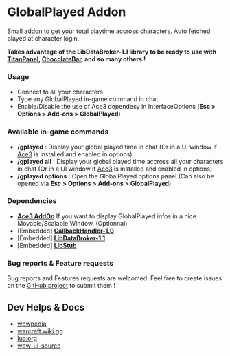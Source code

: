 **GlobalPlayed Addon**
==
Small addon to get your total playtime accross characters. Auto fetched played at character login.

**Takes advantage of the LibDataBroker-1.1 library to be ready to use with [**TitanPanel**](https://www.curseforge.com/wow/addons/titan-panel, "View it on CurseForge"), [**ChocolateBar**](https://www.curseforge.com/wow/addons/chocolatebar, "View it on CurseForge"), and so many others !**

### **Usage**
* Connect to all your characters
* Type any GlobalPlayed in-game command in chat
* Enable/Disable the use of Ace3 dependecy in InterfaceOptions (**Esc &gt; Options &gt; Add-ons &gt; GlobalPlayed**)

### **Available in-game commands**
* **/gplayed** : Display your global played time in chat (Or in a UI window if [Ace3](https://www.curseforge.com/wow/addons/ace3 "Ace3") is installed and enabled in options)
* **/gplayed all** : Display your global played time accross all your characters in chat (Or in a UI window if [Ace3](https://www.curseforge.com/wow/addons/ace3 "Ace3") is installed and enabled in options)
* **/gplayed options** : Open the GlobalPlayed options panel (Can also be opened via **Esc &gt; Options &gt; Add-ons &gt; GlobalPlayed**)

### **Dependencies**
* [**Ace3 AddOn**](https://www.curseforge.com/wow/addons/ace3 "View it on CurseForge") If you want to display GlobalPlayed infos in a nice Movable/Scalable Window. (Optionnal)
* [Embedded] [**CallbackHandler-1.0**](https://www.curseforge.com/wow/addons/callbackhandler "View it on CurseForge")
* [Embedded] [**LibDataBroker-1.1**](https://www.curseforge.com/wow/addons/libdatabroker-1-1 "View it on CurseForge")
* [Embedded] [**LibStub**](https://www.curseforge.com/wow/addons/libstub "View it on CurseForge")

### **Bug reports & Feature requests**
Bug reports and Features requests are welcomed. Feel free to create issues on the [GitHub project](https://github.com/RedSkiesReaperr/GlobalPlayed/) to submit them !

## Dev Helps & Docs

- [wowpedia](https://wowpedia.fandom.com/wiki/World_of_Warcraft_API)
- [warcraft.wiki.gg](https://warcraft.wiki.gg/wiki/Warcraft_Wiki)
- [lua.org](https://www.lua.org/manual/5.3/)
- [wow-ui-source](https://github.com/Gethe/wow-ui-source)